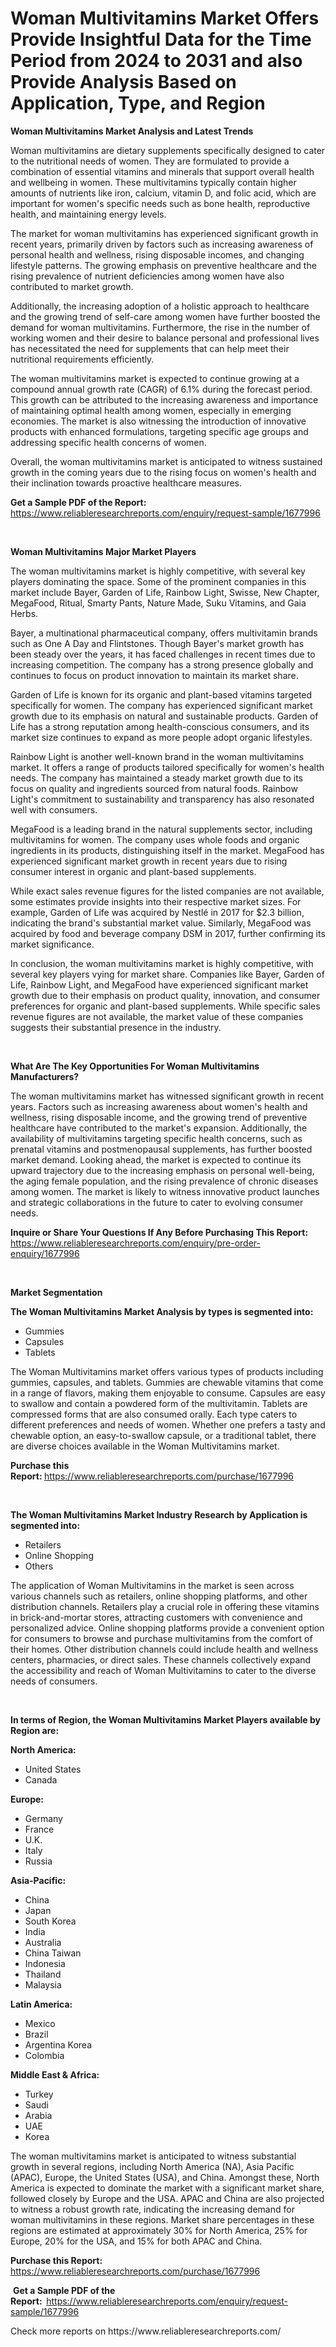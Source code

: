 <p><h1>Woman Multivitamins Market Offers Provide Insightful Data for the Time Period from 2024 to 2031 and also Provide Analysis Based on Application, Type, and Region</h1></p><p><strong>Woman Multivitamins Market Analysis and Latest Trends</strong></p>
<p><p>Woman multivitamins are dietary supplements specifically designed to cater to the nutritional needs of women. They are formulated to provide a combination of essential vitamins and minerals that support overall health and wellbeing in women. These multivitamins typically contain higher amounts of nutrients like iron, calcium, vitamin D, and folic acid, which are important for women's specific needs such as bone health, reproductive health, and maintaining energy levels.</p><p>The market for woman multivitamins has experienced significant growth in recent years, primarily driven by factors such as increasing awareness of personal health and wellness, rising disposable incomes, and changing lifestyle patterns. The growing emphasis on preventive healthcare and the rising prevalence of nutrient deficiencies among women have also contributed to market growth.</p><p>Additionally, the increasing adoption of a holistic approach to healthcare and the growing trend of self-care among women have further boosted the demand for woman multivitamins. Furthermore, the rise in the number of working women and their desire to balance personal and professional lives has necessitated the need for supplements that can help meet their nutritional requirements efficiently.</p><p>The woman multivitamins market is expected to continue growing at a compound annual growth rate (CAGR) of 6.1% during the forecast period. This growth can be attributed to the increasing awareness and importance of maintaining optimal health among women, especially in emerging economies. The market is also witnessing the introduction of innovative products with enhanced formulations, targeting specific age groups and addressing specific health concerns of women.</p><p>Overall, the woman multivitamins market is anticipated to witness sustained growth in the coming years due to the rising focus on women's health and their inclination towards proactive healthcare measures.</p></p>
<p><strong>Get a Sample PDF of the Report:&nbsp;</strong> <a href="https://www.reliableresearchreports.com/enquiry/request-sample/1677996">https://www.reliableresearchreports.com/enquiry/request-sample/1677996</a></p>
<p>&nbsp;</p>
<p><strong>Woman Multivitamins Major Market Players</strong></p>
<p><p>The woman multivitamins market is highly competitive, with several key players dominating the space. Some of the prominent companies in this market include Bayer, Garden of Life, Rainbow Light, Swisse, New Chapter, MegaFood, Ritual, Smarty Pants, Nature Made, Suku Vitamins, and Gaia Herbs.</p><p>Bayer, a multinational pharmaceutical company, offers multivitamin brands such as One A Day and Flintstones. Though Bayer's market growth has been steady over the years, it has faced challenges in recent times due to increasing competition. The company has a strong presence globally and continues to focus on product innovation to maintain its market share.</p><p>Garden of Life is known for its organic and plant-based vitamins targeted specifically for women. The company has experienced significant market growth due to its emphasis on natural and sustainable products. Garden of Life has a strong reputation among health-conscious consumers, and its market size continues to expand as more people adopt organic lifestyles.</p><p>Rainbow Light is another well-known brand in the woman multivitamins market. It offers a range of products tailored specifically for women's health needs. The company has maintained a steady market growth due to its focus on quality and ingredients sourced from natural foods. Rainbow Light's commitment to sustainability and transparency has also resonated well with consumers.</p><p>MegaFood is a leading brand in the natural supplements sector, including multivitamins for women. The company uses whole foods and organic ingredients in its products, distinguishing itself in the market. MegaFood has experienced significant market growth in recent years due to rising consumer interest in organic and plant-based supplements.</p><p>While exact sales revenue figures for the listed companies are not available, some estimates provide insights into their respective market sizes. For example, Garden of Life was acquired by Nestlé in 2017 for $2.3 billion, indicating the brand's substantial market value. Similarly, MegaFood was acquired by food and beverage company DSM in 2017, further confirming its market significance.</p><p>In conclusion, the woman multivitamins market is highly competitive, with several key players vying for market share. Companies like Bayer, Garden of Life, Rainbow Light, and MegaFood have experienced significant market growth due to their emphasis on product quality, innovation, and consumer preferences for organic and plant-based supplements. While specific sales revenue figures are not available, the market value of these companies suggests their substantial presence in the industry.</p></p>
<p>&nbsp;</p>
<p><strong>What Are The Key Opportunities For Woman Multivitamins Manufacturers?</strong></p>
<p><p>The woman multivitamins market has witnessed significant growth in recent years. Factors such as increasing awareness about women's health and wellness, rising disposable income, and the growing trend of preventive healthcare have contributed to the market's expansion. Additionally, the availability of multivitamins targeting specific health concerns, such as prenatal vitamins and postmenopausal supplements, has further boosted market demand. Looking ahead, the market is expected to continue its upward trajectory due to the increasing emphasis on personal well-being, the aging female population, and the rising prevalence of chronic diseases among women. The market is likely to witness innovative product launches and strategic collaborations in the future to cater to evolving consumer needs.</p></p>
<p><strong>Inquire or Share Your Questions If Any Before Purchasing This Report:</strong> <a href="https://www.reliableresearchreports.com/enquiry/pre-order-enquiry/1677996">https://www.reliableresearchreports.com/enquiry/pre-order-enquiry/1677996</a></p>
<p>&nbsp;</p>
<p><strong>Market Segmentation</strong></p>
<p><strong>The Woman Multivitamins Market Analysis by types is segmented into:</strong></p>
<p><ul><li>Gummies</li><li>Capsules</li><li>Tablets</li></ul></p>
<p><p>The Woman Multivitamins market offers various types of products including gummies, capsules, and tablets. Gummies are chewable vitamins that come in a range of flavors, making them enjoyable to consume. Capsules are easy to swallow and contain a powdered form of the multivitamin. Tablets are compressed forms that are also consumed orally. Each type caters to different preferences and needs of women. Whether one prefers a tasty and chewable option, an easy-to-swallow capsule, or a traditional tablet, there are diverse choices available in the Woman Multivitamins market.</p></p>
<p><strong>Purchase this Report:&nbsp;</strong><a href="https://www.reliableresearchreports.com/purchase/1677996">https://www.reliableresearchreports.com/purchase/1677996</a></p>
<p>&nbsp;</p>
<p><strong>The Woman Multivitamins Market Industry Research by Application is segmented into:</strong></p>
<p><ul><li>Retailers</li><li>Online Shopping</li><li>Others</li></ul></p>
<p><p>The application of Woman Multivitamins in the market is seen across various channels such as retailers, online shopping platforms, and other distribution channels. Retailers play a crucial role in offering these vitamins in brick-and-mortar stores, attracting customers with convenience and personalized advice. Online shopping platforms provide a convenient option for consumers to browse and purchase multivitamins from the comfort of their homes. Other distribution channels could include health and wellness centers, pharmacies, or direct sales. These channels collectively expand the accessibility and reach of Woman Multivitamins to cater to the diverse needs of consumers.</p></p>
<p>&nbsp;</p>
<p><strong>In terms of Region, the Woman Multivitamins Market Players available by Region are:</strong></p>
<p>
    <p> <strong> North America: </strong>
        <ul>
            <li>United States</li>
            <li>Canada</li>
        </ul>
        </p> 
    <p> <strong> Europe: </strong>
        <ul>
            <li>Germany</li>
            <li>France</li>
            <li>U.K.</li>
            <li>Italy</li>
            <li>Russia</li>
        </ul>
        </p> 
    <p> <strong> Asia-Pacific: </strong>
        <ul>
            <li>China</li>
            <li>Japan</li>
            <li>South Korea</li>
            <li>India</li>
            <li>Australia</li>
            <li>China Taiwan</li>
            <li>Indonesia</li>
            <li>Thailand</li>
            <li>Malaysia</li>
        </ul>
        </p> 
    <p> <strong> Latin America: </strong>
        <ul>
            <li>Mexico</li>
            <li>Brazil</li>
            <li>Argentina Korea</li>
            <li>Colombia</li>
        </ul>
        </p> 
    <p> <strong> Middle East & Africa: </strong>
        <ul>
            <li>Turkey</li>
            <li>Saudi</li>
            <li>Arabia</li>
            <li>UAE</li>
            <li>Korea</li>
        </ul>
    </p>
    </p>
<p><p>The woman multivitamins market is anticipated to witness substantial growth in several regions, including North America (NA), Asia Pacific (APAC), Europe, the United States (USA), and China. Amongst these, North America is expected to dominate the market with a significant market share, followed closely by Europe and the USA. APAC and China are also projected to witness a robust growth rate, indicating the increasing demand for woman multivitamins in these regions. Market share percentages in these regions are estimated at approximately 30% for North America, 25% for Europe, 20% for the USA, and 15% for both APAC and China.</p></p>
<p><strong>Purchase this Report: </strong><a href="https://www.reliableresearchreports.com/purchase/1677996">https://www.reliableresearchreports.com/purchase/1677996</a></p>
<p>&nbsp;<strong>Get a Sample PDF of the Report:&nbsp;&nbsp;</strong><a href="https://www.reliableresearchreports.com/enquiry/request-sample/1677996">https://www.reliableresearchreports.com/enquiry/request-sample/1677996</a></p>
<p><strong></strong></p>
<p>Check more reports on https://www.reliableresearchreports.com/</p>